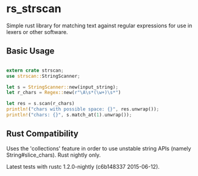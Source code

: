 rs\_strscan
===========

Simple rust library for matching text against regular expressions for use in
lexers or other software.

Basic Usage
-----------
```rust

extern crate strscan;
use strscan::StringScanner;

let s = StringScanner::new(input_string);
let r_chars = Regex::new(r"\A\s*(\w+)\s*")

let res = s.scan(r_chars)
println!("chars with possible space: {}", res.unwrap());
println!("chars: {}", s.match_at(1).unwrap());
```

Rust Compatibility
------------------

Uses the 'collections' feature in order to use unstable string APIs
(namely String#slice\_chars). Rust nightly only.

Latest tests with rustc 1.2.0-nightly (c6b148337 2015-06-12).
